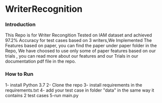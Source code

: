 # WriterRecognition
### Introduction 
This Repo is for Writer Recongition Tested on IAM dataset and achieved 97.2% Accuracy for test cases based on 3 writers,We Implemented The Features based on paper,
you can find the paper under paper folder in the Repo, We have choosed to use only some of paper features based on our trials , you can read more about our features
and our Trials in our documentation pdf file in the repo.
### How to Run 
1- install Python 3.7
2- Clone the repo
3- install requirements in the requirements.txt
4- add your test case in folder "data" in the same way it contains 2 test cases
5-run main.py 
